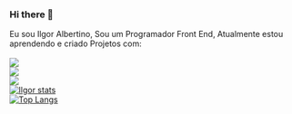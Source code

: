 ### Hi there 👋


Eu sou Ilgor Albertino, Sou um Programador Front End, Atualmente estou aprendendo e criado Projetos com:
<br>
<br>
<img src="https://img.shields.io/badge/HTML5-E34F26?style=for-the-badge&logo=html5&logoColor=white" />
<br>
<img src="https://img.shields.io/badge/CSS3-1572B6?style=for-the-badge&logo=css3&logoColor=white" />
<br>
<img src="https://img.shields.io/badge/JavaScript-F7DF1E?style=for-the-badge&logo=javascript&logoColor=black" />
<br>
[![Ilgor stats](https://github-readme-stats.vercel.app/api?username=Ilgor-Albertino)](https://github.com/anuraghazra/github-readme-stats)
<br>
[![Top Langs](https://github-readme-stats.vercel.app/api/top-langs/?username=Ilgor-Albertino)](https://github.com/anuraghazra/github-readme-stats)
<br>

